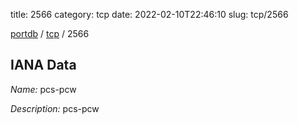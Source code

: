title: 2566
category: tcp
date: 2022-02-10T22:46:10
slug: tcp/2566

[portdb](/) / [tcp](/category/tcp.html) / 2566


## IANA Data

_Name:_ pcs-pcw

_Description:_ pcs-pcw

